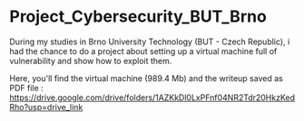 # Project_Cybersecurity_BUT_Brno

During my studies in Brno University Technology (BUT - Czech Republic), i had the chance to do a project about setting up a virtual machine full of vulnerability and show how to exploit them.

Here, you'll find the virtual machine (989.4 Mb) and the writeup saved as PDF file : https://drive.google.com/drive/folders/1AZKkDl0LxPFnf04NR2Tdr20HkzKedRho?usp=drive_link
